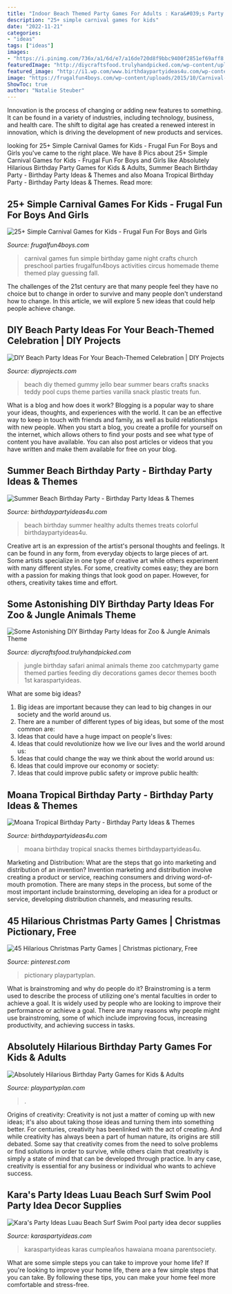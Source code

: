 ```yaml
---
title: "Indoor Beach Themed Party Games For Adults : Kara&#039;s Party Ideas Luau Beach Surf Swim Pool Party Idea Decor Supplies"
description: "25+ simple carnival games for kids"
date: "2022-11-21"
categories:
- "ideas"
tags: ["ideas"]
images:
- "https://i.pinimg.com/736x/a1/6d/e7/a16de720d8f9bbc9400f2851ef69aff8.jpg"
featuredImage: "http://diycraftsfood.trulyhandpicked.com/wp-content/uploads/2016/06/Animal-birthday-party_om.jpg"
featured_image: "http://i1.wp.com/www.birthdaypartyideas4u.com/wp-content/uploads/2015/04/Colorful-Beach-Birthday-Party-healthy-treats.jpg?resize=550%2C825"
image: "https://frugalfun4boys.com/wp-content/uploads/2015/10/Carnival-Games-Pin.jpg"
ShowToc: true
author: "Natalie Steuber"
---
```



Innovation is the process of changing or adding new features to something. It can be found in a variety of industries, including technology, business, and health care. The shift to digital age has created a renewed interest in innovation, which is driving the development of new products and services.

	

		
looking for 25+ Simple Carnival Games for Kids - Frugal Fun For Boys and Girls you've came to the right place. We have 8 Pics about 25+ Simple Carnival Games for Kids - Frugal Fun For Boys and Girls like Absolutely Hilarious Birthday Party Games for Kids &amp; Adults, Summer Beach Birthday Party - Birthday Party Ideas &amp; Themes and also Moana Tropical Birthday Party - Birthday Party Ideas &amp; Themes. Read more:
		
    
## 25+ Simple Carnival Games For Kids - Frugal Fun For Boys And Girls

<img loading=lazy src="https://frugalfun4boys.com/wp-content/uploads/2015/10/Carnival-Games-Pin.jpg" onerror="this.onerror=null;this.src='https://tse4.mm.bing.net/th?id=OIP.71LNSiSZjbyGBJhiqnf6XwHaLH&amp;pid=15.1';" alt="25+ Simple Carnival Games for Kids - Frugal Fun For Boys and Girls">

_Source: frugalfun4boys.com_

>carnival games fun simple birthday game night crafts church preschool parties frugalfun4boys activities circus homemade theme themed play guessing fall. 

	

The challenges of the 21st century are that many people feel they have no choice but to change in order to survive and many people don't understand how to change. In this article, we will explore 5 new ideas that could help people achieve change.

    
## DIY Beach Party Ideas For Your Beach-Themed Celebration | DIY Projects

<img loading=lazy src="https://diyprojects.com/wp-content/uploads/2017/06/DIY-Beach-Party-Ideas-For-Your-Beach-Themed-Celebration-Teddy-Bears-at-the-Beach.jpg" onerror="this.onerror=null;this.src='https://tse4.mm.bing.net/th?id=OIP.rjtKROXaa0Zbmh5yrySqCgHaKo&amp;pid=15.1';" alt="DIY Beach Party Ideas For Your Beach-Themed Celebration | DIY Projects">

_Source: diyprojects.com_

>beach diy themed gummy jello bear summer bears crafts snacks teddy pool cups theme parties vanilla snack plastic treats fun. 

	

What is a blog and how does it work?
Blogging is a popular way to share your ideas, thoughts, and experiences with the world. It can be an effective way to keep in touch with friends and family, as well as build relationships with new people. When you start a blog, you create a profile for yourself on the internet, which allows others to find your posts and see what type of content you have available. You can also post articles or videos that you have written and make them available for free on your blog.

    
## Summer Beach Birthday Party - Birthday Party Ideas &amp; Themes

<img loading=lazy src="http://i1.wp.com/www.birthdaypartyideas4u.com/wp-content/uploads/2015/04/Colorful-Beach-Birthday-Party-healthy-treats.jpg?resize=550%2C825" onerror="this.onerror=null;this.src='https://tse1.mm.bing.net/th?id=OIP.II2UTN7ySLngmg-apAWsxwHaLH&amp;pid=15.1';" alt="Summer Beach Birthday Party - Birthday Party Ideas &amp; Themes">

_Source: birthdaypartyideas4u.com_

>beach birthday summer healthy adults themes treats colorful birthdaypartyideas4u. 

	

Creative art is an expression of the artist's personal thoughts and feelings. It can be found in any form, from everyday objects to large pieces of art. Some artists specialize in one type of creative art while others experiment with many different styles. For some, creativity comes easy; they are born with a passion for making things that look good on paper. However, for others, creativity takes time and effort.

    
## Some Astonishing DIY Birthday Party Ideas For Zoo &amp; Jungle Animals Theme

<img loading=lazy src="http://diycraftsfood.trulyhandpicked.com/wp-content/uploads/2016/06/Animal-birthday-party_om.jpg" onerror="this.onerror=null;this.src='https://tse1.mm.bing.net/th?id=OIP.LG2I2AQu-lPFxjgb-wwBdwHaLH&amp;pid=15.1';" alt="Some Astonishing DIY Birthday Party Ideas for Zoo &amp; Jungle Animals Theme">

_Source: diycraftsfood.trulyhandpicked.com_

>jungle birthday safari animal animals theme zoo catchmyparty game themed parties feeding diy decorations games decor themes booth 1st karaspartyideas. 

	

What are some big ideas?
1. Big ideas are important because they can lead to big changes in our society and the world around us.
2. There are a number of different types of big ideas, but some of the most common are: 
3. Ideas that could have a huge impact on people's lives: 
4. Ideas that could revolutionize how we live our lives and the world around us: 
5. Ideas that could change the way we think about the world around us: 
6. Ideas that could improve our economy or society: 
7. Ideas that could improve public safety or improve public health: 


    
## Moana Tropical Birthday Party - Birthday Party Ideas &amp; Themes

<img loading=lazy src="http://birthdaypartyideas4u.com/wp-content/uploads/2018/02/Moana-Tropical-Birthday-Party-Snacks.jpg" onerror="this.onerror=null;this.src='https://tse1.mm.bing.net/th?id=OIP.yBe1zPSwr5Hg8PtUWnoVOQHaLJ&amp;pid=15.1';" alt="Moana Tropical Birthday Party - Birthday Party Ideas &amp; Themes">

_Source: birthdaypartyideas4u.com_

>moana birthday tropical snacks themes birthdaypartyideas4u. 

	

Marketing and Distribution: What are the steps that go into marketing and distribution of an invention?
Invention marketing and distribution involve creating a product or service, reaching consumers and driving word-of-mouth promotion. There are many steps in the process, but some of the most important include brainstorming, developing an idea for a product or service, developing distribution channels, and measuring results.

    
## 45 Hilarious Christmas Party Games | Christmas Pictionary, Free

<img loading=lazy src="https://i.pinimg.com/736x/a1/6d/e7/a16de720d8f9bbc9400f2851ef69aff8.jpg" onerror="this.onerror=null;this.src='https://tse3.mm.bing.net/th?id=OIP.59kX2bNR-wbAC-1XDzAdXAHaLG&amp;pid=15.1';" alt="45 Hilarious Christmas Party Games | Christmas pictionary, Free">

_Source: pinterest.com_

>pictionary playpartyplan. 

	

What is brainstroming and why do people do it?
Brainstroming is a term used to describe the process of utilizing one's mental faculties in order to achieve a goal. It is widely used by people who are looking to improve their performance or achieve a goal. There are many reasons why people might use brainstroming, some of which include improving focus, increasing productivity, and achieving success in tasks.

    
## Absolutely Hilarious Birthday Party Games For Kids &amp; Adults

<img loading=lazy src="https://www.playpartyplan.com/wp-content/uploads/2016/10/Birthday-Party-Game-Ideas-3.jpg" onerror="this.onerror=null;this.src='https://tse1.mm.bing.net/th?id=OIP.asjFU0XmrQ76J_rAK0O9AQHaLH&amp;pid=15.1';" alt="Absolutely Hilarious Birthday Party Games for Kids &amp; Adults">

_Source: playpartyplan.com_

>. 

	

Origins of creativity:
Creativity is not just a matter of coming up with new ideas; it's also about taking those ideas and turning them into something better. For centuries, creativity has beenlinked with the act of creating. And while creativity has always been a part of human nature, its origins are still debated. Some say that creativity comes from the need to solve problems or find solutions in order to survive, while others claim that creativity is simply a state of mind that can be developed through practice. In any case, creativity is essential for any business or individual who wants to achieve success.

    
## Kara&#039;s Party Ideas Luau Beach Surf Swim Pool Party Idea Decor Supplies

<img loading=lazy src="https://www.karaspartyideas.com/wp-content/uploads/2013/05/Surf-Luau-themed-birthday-party-via-Karas-Party-Ideas-KarasPartyIdeas.com-surf-luau-themed-birthday-party-idea-supplies-cake-idea.png" onerror="this.onerror=null;this.src='https://tse2.mm.bing.net/th?id=OIP.NKBZk-bkr6E3CWsZI-cTIAHaPd&amp;pid=15.1';" alt="Kara&#039;s Party Ideas Luau Beach Surf Swim Pool party idea decor supplies">

_Source: karaspartyideas.com_

>karaspartyideas karas cumpleaños hawaiana moana parentsociety. 

	

What are some simple steps you can take to improve your home life?
If you're looking to improve your home life, there are a few simple steps that you can take. By following these tips, you can make your home feel more comfortable and stress-free.

